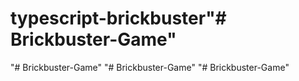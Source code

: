 # typescript-brickbuster"# Brickbuster-Game" 
"# Brickbuster-Game" 
"# Brickbuster-Game" 
"# Brickbuster-Game" 
